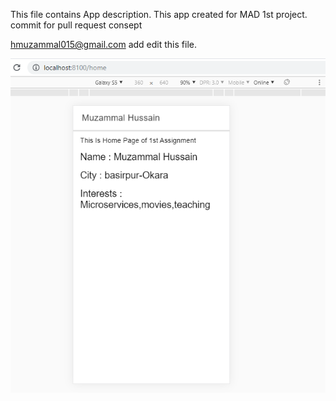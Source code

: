 This file contains App description.
This app created for MAD 1st project.
commit for pull request consept

hmuzammal015@gmail.com add edit this file.


<img src = "assignment-1.PNG" width="752">
